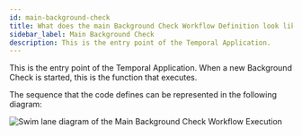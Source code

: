 ```yaml
---
id: main-background-check
title: What does the main Background Check Workflow Definition look like?
sidebar_label: Main Background Check
description: This is the entry point of the Temporal Application.
---
```


This is the entry point of the Temporal Application.
When a new Background Check is started, this is the function that executes.

<!--SNIPSTART background-checks-main-workflow-definition-->
<!--SNIPEND-->

The sequence that the code defines can be represented in the following diagram:

![Swim lane diagram of the Main Background Check Workflow Execution](/diagrams/background-checks/main-background-check.svg)
